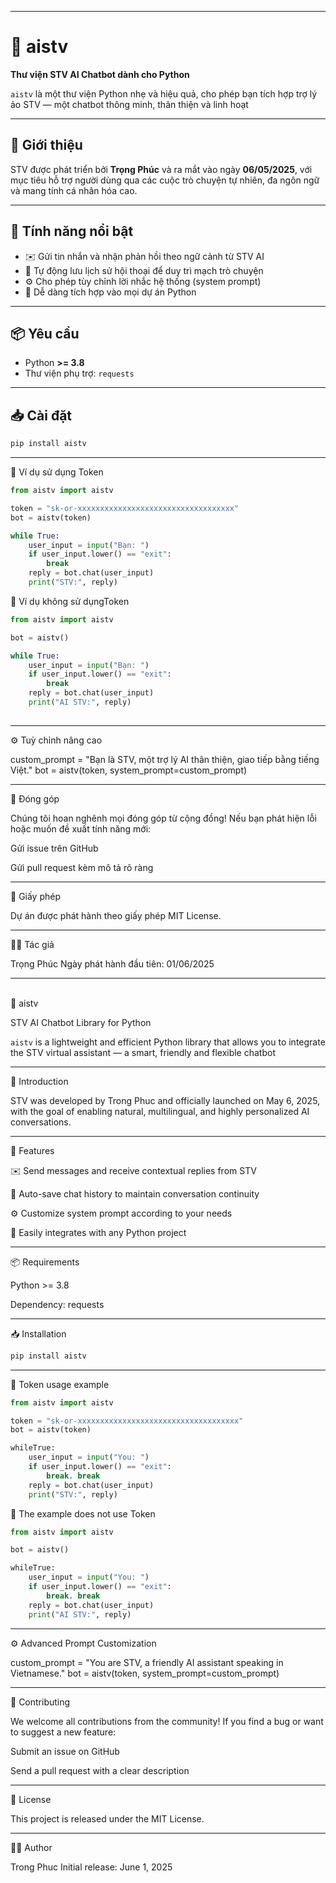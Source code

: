 
---

# 🌟 aistv

**Thư viện STV AI Chatbot dành cho Python**

`aistv` là một thư viện Python nhẹ và hiệu quả, cho phép bạn tích hợp trợ lý ảo STV — một chatbot thông minh, thân thiện và linh hoạt

---

## 🧠 Giới thiệu

STV được phát triển bởi **Trọng Phúc** và ra mắt vào ngày **06/05/2025**, với mục tiêu hỗ trợ người dùng qua các cuộc trò chuyện tự nhiên, đa ngôn ngữ và mang tính cá nhân hóa cao.

---

## 🚀 Tính năng nổi bật

- ✉️ Gửi tin nhắn và nhận phản hồi theo ngữ cảnh từ STV AI  
- 🧾 Tự động lưu lịch sử hội thoại để duy trì mạch trò chuyện  
- ⚙️ Cho phép tùy chỉnh lời nhắc hệ thống (system prompt)  
- 🔌 Dễ dàng tích hợp vào mọi dự án Python  

---

## 📦 Yêu cầu

- Python **>= 3.8**
- Thư viện phụ trợ: `requests`

---

## 📥 Cài đặt

```bash
pip install aistv
```


---

🧪 Ví dụ sử dụng Token
```python
from aistv import aistv

token = "sk-or-xxxxxxxxxxxxxxxxxxxxxxxxxxxxxxxxxxx"
bot = aistv(token)

while True:
    user_input = input("Bạn: ")
    if user_input.lower() == "exit":
        break
    reply = bot.chat(user_input)
    print("STV:", reply)
```
🧪 Ví dụ không sử dụngToken
```python
from aistv import aistv

bot = aistv()

while True:
    user_input = input("Bạn: ")
    if user_input.lower() == "exit":
        break
    reply = bot.chat(user_input)
    print("AI STV:", reply)
    
```    
---

⚙️ Tuỳ chỉnh nâng cao

custom_prompt = "Bạn là STV, một trợ lý AI thân thiện, giao tiếp bằng tiếng Việt."
bot = aistv(token, system_prompt=custom_prompt)


---

🤝 Đóng góp

Chúng tôi hoan nghênh mọi đóng góp từ cộng đồng!
Nếu bạn phát hiện lỗi hoặc muốn đề xuất tính năng mới:

Gửi issue trên GitHub

Gửi pull request kèm mô tả rõ ràng



---

📜 Giấy phép

Dự án được phát hành theo giấy phép MIT License.


---

👨‍💻 Tác giả

Trọng Phúc
Ngày phát hành đầu tiên: 01/06/2025


---

<br>🌟 aistv

STV AI Chatbot Library for Python

`aistv` is a lightweight and efficient Python library that allows you to integrate the STV virtual assistant — a smart, friendly and flexible chatbot


---

🧠 Introduction

STV was developed by Trong Phuc and officially launched on May 6, 2025, with the goal of enabling natural, multilingual, and highly personalized AI conversations.


---

🚀 Features

✉️ Send messages and receive contextual replies from STV

🧾 Auto-save chat history to maintain conversation continuity

⚙️ Customize system prompt according to your needs

🔌 Easily integrates with any Python project



---

📦 Requirements

Python >= 3.8

Dependency: requests



---

📥 Installation
```bash
pip install aistv
```


---

🧪 Token usage example
 ```python
 from aistv import aistv

 token = "sk-or-xxxxxxxxxxxxxxxxxxxxxxxxxxxxxxxxxxxx"
 bot = aistv(token)

 whileTrue:
     user_input = input("You: ")
     if user_input.lower() == "exit":
         break. break
     reply = bot.chat(user_input)
     print("STV:", reply)
 ```
 🧪 The example does not use Token
 ```python
 from aistv import aistv

 bot = aistv()

 whileTrue:
     user_input = input("You: ")
     if user_input.lower() == "exit":
         break. break
     reply = bot.chat(user_input)
     print("AI STV:", reply)   
 ```

---

⚙️ Advanced Prompt Customization

custom_prompt = "You are STV, a friendly AI assistant speaking in Vietnamese."
bot = aistv(token, system_prompt=custom_prompt)


---

🤝 Contributing

We welcome all contributions from the community!
If you find a bug or want to suggest a new feature:

Submit an issue on GitHub

Send a pull request with a clear description



---

📜 License

This project is released under the MIT License.


---

👨‍💻 Author

Trong Phuc
Initial release: June 1, 2025

